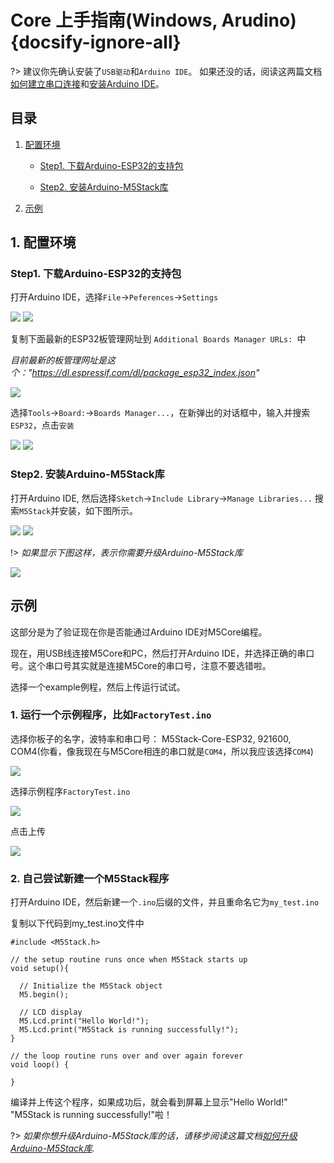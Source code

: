 ﻿# Core 上手指南(Windows, Arudino) {docsify-ignore-all}

?> 建议你先确认安装了`USB驱动`和`Arduino IDE`。 如果还没的话，阅读这两篇文档[如何建立串口连接](/zh_CN/related_documents/establish_serial_connection)和[安装Arduino IDE](/zh_CN/related_documents/how_to_install_git_and_arduino)。

## 目录

1. [配置环境](#配置环境)

    - [Step1. 下载Arduino-ESP32的支持包](#Step1-下载Arduino-ESP32的支持包)

    - [Step2. 安装Arduino-M5Stack库](#Step2-安装Arduino-M5Stack库)

2. [示例](#示例)


## 1. 配置环境

### Step1. 下载Arduino-ESP32的支持包

打开Arduino IDE，选择`File`->`Peferences`->`Settings`

<img src="assets/img/getting_started_pics/m5stack_core/get_started_with_arduino_m5core/windows/quick_start_arduino_win_01.png">

<img src="assets/img/getting_started_pics/m5stack_core/get_started_with_arduino_m5core/windows/quick_start_arduino_win_02.png">

复制下面最新的ESP32板管理网址到 `Additional Boards Manager URLs: `中

*目前最新的板管理网址是这个："https://dl.espressif.com/dl/package_esp32_index.json"*

<img src="assets/img/getting_started_pics/m5stack_core/get_started_with_arduino_m5core/windows/quick_start_arduino_win_03.png">

选择`Tools`->`Board:`->`Boards Manager...`，在新弹出的对话框中，输入并搜索`ESP32`，点击`安装`

<img src="assets/img/getting_started_pics/m5stack_core/get_started_with_arduino_m5core/windows/quick_start_arduino_win_04.png">

<img src="assets/img/getting_started_pics/m5stack_core/get_started_with_arduino_m5core/windows/quick_start_arduino_win_05.png">

### Step2. 安装Arduino-M5Stack库

打开Arduino IDE, 然后选择`Sketch`->`Include Library`->`Manage Libraries...`
搜索`M5Stack`并安装，如下图所示。

<img src="assets/img/getting_started_pics/m5stack_core/get_started_with_arduino_m5core/windows/quick_start_arduino_win_06.png">

<img src="assets/img/getting_started_pics/m5stack_core/get_started_with_arduino_m5core/windows/quick_start_arduino_win_07.png">

!> *如果显示下图这样，表示你需要升级Arduino-M5Stack库*

<img src="assets/img/getting_started_pics/m5stack_core/get_started_with_arduino_m5core/windows/update_m5stack_lib.png">

## 示例

这部分是为了验证现在你是否能通过Arduino IDE对M5Core编程。

现在，用USB线连接M5Core和PC，然后打开Arduino IDE，并选择正确的串口号。这个串口号其实就是连接M5Core的串口号，注意不要选错啦。

选择一个example例程，然后上传运行试试。

### 1. 运行一个示例程序，比如`FactoryTest.ino`

选择你板子的名字，波特率和串口号： M5Stack-Core-ESP32, 921600, COM4(你看，像我现在与M5Core相连的串口就是`COM4`，所以我应该选择`COM4`)

<img src="assets/img/getting_started_pics/m5stack_core/get_started_with_arduino_m5core/windows/select_board_baudrate_serial_port.png">

选择示例程序`FactoryTest.ino`

<img src="assets/img/getting_started_pics/m5stack_core/get_started_with_arduino_m5core/windows/select_an_example.png">

点击上传

<img src="assets/img/getting_started_pics/m5stack_core/get_started_with_arduino_m5core/windows/arduino_upload.png">

### 2. 自己尝试新建一个M5Stack程序

打开Arduino IDE，然后新建一个`.ino`后缀的文件，并且重命名它为`my_test.ino`

复制以下代码到my_test.ino文件中

```arduino
#include <M5Stack.h>

// the setup routine runs once when M5Stack starts up
void setup(){

  // Initialize the M5Stack object
  M5.begin();

  // LCD display
  M5.Lcd.print("Hello World!");
  M5.Lcd.print("M5Stack is running successfully!");
}

// the loop routine runs over and over again forever
void loop() {

}
```

编译并上传这个程序，如果成功后，就会看到屏幕上显示"Hello World!" "M5Stack is running successfully!"啦！

?> *如果你想升级Arduino-M5Stack库的话，请移步阅读这篇文档[如何升级Arduino-M5Stack库](zh_CN/related_documents/upgrade_m5stack_lib).*